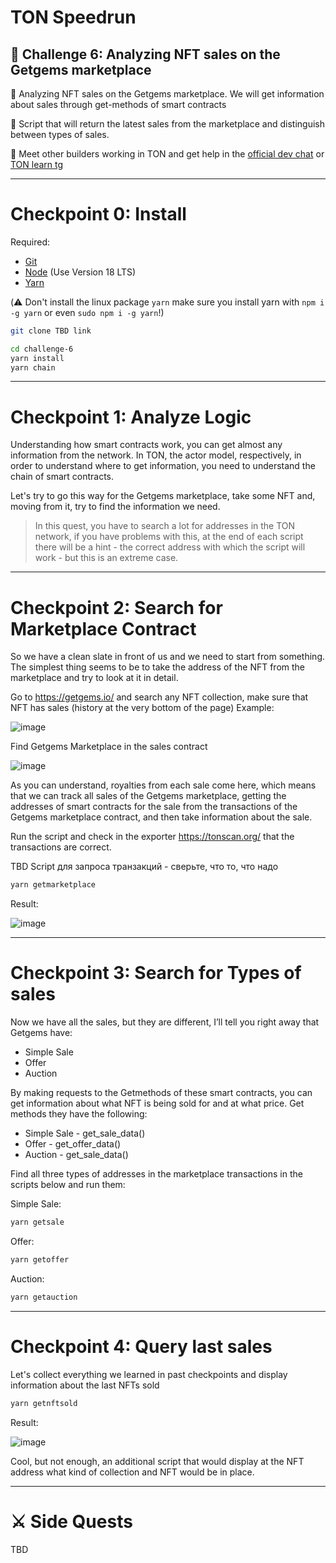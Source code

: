 # TON Speedrun 

## 🚩 Challenge 6: Analyzing NFT sales on the Getgems marketplace

🎫 Analyzing NFT sales on the Getgems marketplace. We will get information about sales through get-methods of smart contracts

🌟 Script that will return the latest sales from the marketplace and distinguish between types of sales.

💬 Meet other builders working in TON and get help in the [official dev chat](https://t.me/tondev_eng) or [TON learn tg](https://t.me/ton_learn)

---

# Checkpoint 0:  Install 

Required: 
* [Git](https://git-scm.com/downloads)
* [Node](https://nodejs.org/en/download/) (Use Version 18 LTS)
* [Yarn](https://classic.yarnpkg.com/en/docs/install/#mac-stable)

(⚠️ Don't install the linux package `yarn` make sure you install yarn with `npm i -g yarn` or even `sudo npm i -g yarn`!)

```sh
git clone TBD link
```
```sh
cd challenge-6
yarn install
yarn chain
```
---


# Checkpoint 1: Analyze Logic

Understanding how smart contracts work, you can get almost any information from the network. In TON, the actor model, respectively, in order to understand where to get information, you need to understand the chain of smart contracts.

Let's try to go this way for the Getgems marketplace, take some NFT and, moving from it, try to find the information we need.


> In this quest, you have to search a lot for addresses in the TON network, if you have problems with this, at the end of each script there will be a hint - the correct address with which the script will work - but this is an extreme case.

---

# Checkpoint 2: Search for Marketplace Contract

So we have a clean slate in front of us and we need to start from something. The simplest thing seems to be to take the address of the NFT from the marketplace and try to look at it in detail.

Go to https://getgems.io/ and search any NFT collection, make sure that NFT has sales (history at the very bottom of the page)
Example:

![image](https://user-images.githubusercontent.com/18370291/255934735-e85211b6-93cf-4eef-a307-dac828f2e10e.png)


Find Getgems Marketplace in the sales contract

![image](https://user-images.githubusercontent.com/18370291/255934320-03f1ca5c-4379-4444-aca0-d81be13aa50d.png)

As you can understand, royalties from each sale come here, which means that we can track all sales of the Getgems marketplace, getting the addresses of smart contracts for the sale from the transactions of the Getgems marketplace contract, and then take information about the sale. 

Run the script and check in the exporter https://tonscan.org/ that the transactions are correct.

TBD Script для запроса транзакций - сверьте, что то, что надо

```sh
yarn getmarketplace
```
Result:

![image](https://user-images.githubusercontent.com/18370291/256162939-064223c3-c25e-47ea-86bf-36d9cd80b13c.png)

---

# Checkpoint 3: Search for Types of sales

Now we have all the sales, but they are different, I’ll tell you right away that Getgems have:
- Simple Sale
- Offer
- Auction

By making requests to the Getmethods of these smart contracts, you can get information about what NFT is being sold for and at what price. Get methods they have the following:

- Simple Sale - get_sale_data()
- Offer - get_offer_data()
- Auction - get_sale_data()

Find all three types of addresses in the marketplace transactions in the scripts below and run them:

Simple Sale:

```sh
yarn getsale
```

Offer:

```sh
yarn getoffer
```

Auction:

```sh
yarn getauction
```

---

# Checkpoint 4: Query last sales

Let's collect everything we learned in past checkpoints and display information about the last NFTs sold

```sh
yarn getnftsold
```

Result:

![image](https://user-images.githubusercontent.com/18370291/256186681-0325df41-8fa2-4e90-9747-cbbea13ff3b5.png)


Cool, but not enough, an additional script that would display at the NFT address what kind of collection and NFT would be in place.

---


# ⚔️ Side Quests

TBD



 
